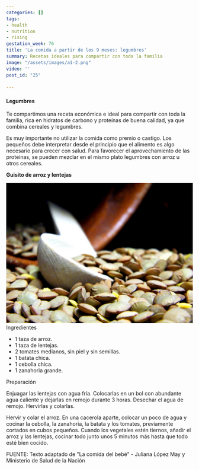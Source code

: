 ```yaml
---
categories: []
tags:
- health
- nutrition
- rising
gestation_week: 76
title: 'La comida a partir de los 9 meses: legumbres'
summary: Recetas ideales para compartir con toda la familia
image: "/assets/images/a1-2.png"
video: ''
post_id: "25"

---
```

#### Legumbres

  
Te compartimos una receta económica e ideal para compartir con toda la familia, rica en hidratos de carbono y proteínas de buena calidad, ya que combina cereales y legumbres.

Es muy importante no utilizar la comida como premio o castigo. Los pequeños debe interpretar desde el principio que el alimento es algo necesario para crecer con salud. Para favorecer el aprovechamiento de las proteínas, se pueden mezclar en el mismo plato legumbres con arroz u otros cereales. 

**Guisito de arroz y lentejas**

![](/assets/images/recetas_9_meses_legumbres.png)Ingredientes

* 1 taza de arroz.
* 1 taza de lentejas.
* 2 tomates medianos, sin piel y sin semillas.
* 1 batata chica.
* 1 cebolla chica.
* 1 zanahoria grande. 

Preparación

Enjuagar las lentejas con agua fría. Colocarlas en un bol con abundante agua caliente y dejarlas en remojo durante 3 horas. Desechar el agua de remojo. Hervirlas y colarlas.

Hervir y colar el arroz. En una cacerola aparte, colocar un poco de agua y cocinar la cebolla, la zanahoria, la batata y los tomates, previamente cortados en cubos pequeños. Cuando los vegetales estén tiernos, añadir el arroz y las lentejas, cocinar todo junto unos 5 minutos más hasta que todo esté bien cocido.  

FUENTE: Texto adaptado de "La comida del bebé" - Juliana López May y Ministerio de Salud de la Nación